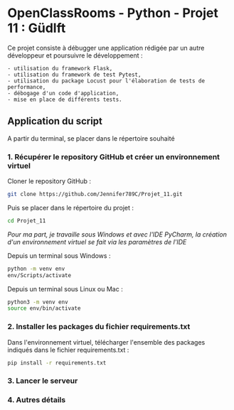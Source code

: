 # OpenClassRooms - Python - Projet 11 : Güdlft

Ce projet consiste à débugger une application rédigée par un autre 
développeur et poursuivre le développement :  
<!-- 2 espaces à la fin de la ligne pour un saut de ligne -->
	- utilisation du framework Flask,
	- utilisation du framework de test Pytest,
    - utilisation du package Locust pour l'élaboration de tests de performance,
	- débogage d'un code d'application,  
	- mise en place de différents tests.


## Application du script

A partir du terminal, se placer dans le répertoire souhaité

### 1. Récupérer le repository GitHub et créer un environnement virtuel

Cloner le repository GitHub :
```bash
git clone https://github.com/Jennifer789C/Projet_11.git
```
Puis se placer dans le répertoire du projet :
```bash
cd Projet_11
```
*Pour ma part, je travaille sous Windows et avec l'IDE PyCharm, la création d'un environnement virtuel se fait via les paramètres de l'IDE*

Depuis un terminal sous Windows :
```bash
python -m venv env
env/Scripts/activate
```

Depuis un terminal sous Linux ou Mac :
```bash
python3 -m venv env
source env/bin/activate
```

### 2. Installer les packages du fichier requirements.txt

Dans l'environnement virtuel, télécharger l'ensemble des packages indiqués 
dans le fichier requirements.txt :
```bash
pip install -r requirements.txt
```

### 3. Lancer le serveur



### 4. Autres détails

